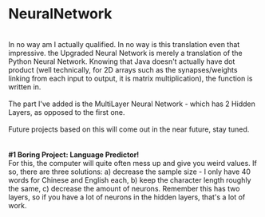 # NeuralNetwork
<br>
In no way am I actually qualified. In no way is this translation even that impressive. the Upgraded Neural Network is merely a translation of the Python Neural Network. Knowing that Java doesn't actually have dot product (well technically, for 2D arrays such as the synapses/weights linking from each input to output, it is matrix multiplication), the function is written in. 
<br>
<br>
The part I've added is the MultiLayer Neural Network - which has 2 Hidden Layers, as opposed to the first one.
<br>
<br>
Future projects based on this will come out in the near future, stay tuned. <br> <br>
<br> <b> #1 Boring Project: Language Predictor! </b>
<br> For this, the computer will quite often mess up and give you weird values. If so, there are three solutions: a) decrease the sample size - I only have 40 words for Chinese and English each, b) keep the character length roughly the same, c) decrease the amount of neurons. Remember this has two layers, so if you have a lot of neurons in the hidden layers, that's a lot of work.
